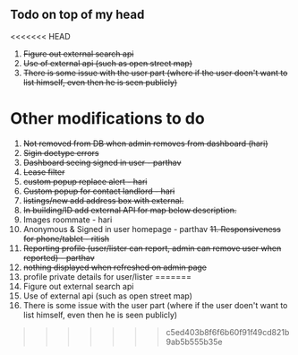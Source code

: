 ## Todo on top of my head

<<<<<<< HEAD
1. ~~Figure out external search api~~
2. ~~Use of external api (such as open street map)~~
3. ~~There is some issue with the user part (where if the user doen't want to list himself, even then he is seen publicly)~~

# Other modifications to do

1. ~~Not removed from DB when admin removes from dashboard (hari)~~
2. ~~Sigin doctype errors~~
3. ~~Dashboard seeing signed in user - parthav~~
4. ~~Lease filter~~
5. ~~custom popup replace alert - hari~~
6. ~~Custom popup for contact landlord - hari~~
7. ~~listings/new add address box with external.~~
8. ~~In building/ID add external API for map below description.~~
9. Images roommate - hari
10. Anonymous & Signed in user homepage - parthav
~~11. Responsiveness for phone/tablet - ritish~~
12. ~~Reporting profile (user/lister can report, admin can remove user when reported) - parthav~~
13. ~~nothing displayed when refreshed on admin page~~
14. profile private details for user/lister
=======
1. Figure out external search api
2. Use of external api (such as open street map)
3. There is some issue with the user part (where if the user doen't want to list himself, even then he is seen publicly)
>>>>>>> c5ed403b8f6f6b60f91f49cd821b9ab5b555b35e
